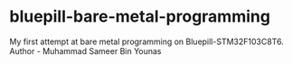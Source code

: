 # bluepill-bare-metal-programming
My first attempt at bare metal programming on Bluepill-STM32F103C8T6.
Author - Muhammad Sameer Bin Younas
